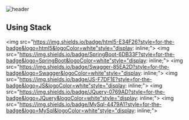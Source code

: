![header](https://capsule-render.vercel.app/api?type=waving&color=random&height=150&section=header&text=갓생%20일기&fontSize=70)<br>
## Using Stack
<img src="https://img.shields.io/badge/html5-E34F26?style=for-the-badge&logo=html5&logoColor=white"style="display: inline;">
<img src="https://img.shields.io/badge/SpringBoot-6DB33F?style=for-the-badge&logo=SpringBoot&logoColor=white"style="display: inline;">
<img src="https://img.shields.io/badge/Swagger-85EA2D?style=for-the-badge&logo=Swagger&logoColor=white"style="display: inline;">
<img src="https://img.shields.io/badge/JS-F7DF1E?style=for-the-badge&logo=JS&logoColor=white"style="display: inline;">
<img src="https://img.shields.io/badge/JQuery-0769AD?style=for-the-badge&logo=JQuery&logoColor=white"style="display: inline;">
<img src="https://img.shields.io/badge/MySql-4479A1?style=for-the-badge&logo=MySql&logoColor=white"style="display: inline;">
